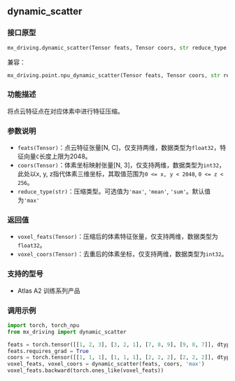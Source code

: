 ## dynamic_scatter
### 接口原型
```python
mx_driving.dynamic_scatter(Tensor feats, Tensor coors, str reduce_type = 'max') -> Tuple[torch.Tensor, torch.Tensor]
```
兼容：
```python
mx_driving.point.npu_dynamic_scatter(Tensor feats, Tensor coors, str reduce_type = 'max') -> Tuple[torch.Tensor, torch.Tensor]
```
### 功能描述
将点云特征点在对应体素中进行特征压缩。
### 参数说明
- `feats(Tensor)`：点云特征张量[N, C]，仅支持两维，数据类型为`float32`，特征向量`C`长度上限为2048。
- `coors(Tensor)`：体素坐标映射张量[N, 3]，仅支持两维，数据类型为`int32`，此处以x, y, z指代体素三维坐标，其取值范围为`0 <= x, y < 2048`,  `0 <= z < 256`。
- `reduce_type(str)`：压缩类型。可选值为`'max'`, `'mean'`, `'sum'`。默认值为`'max'`
### 返回值
- `voxel_feats(Tensor)`：压缩后的体素特征张量，仅支持两维，数据类型为`float32`。
- `voxel_coors(Tensor)`：去重后的体素坐标，仅支持两维，数据类型为`int32`。
### 支持的型号
- Atlas A2 训练系列产品
### 调用示例
```python
import torch, torch_npu
from mx_driving import dynamic_scatter

feats = torch.tensor([[1, 2, 3], [3, 2, 1], [7, 8, 9], [9, 8, 7]], dtype=torch.float32).npu()
feats.requires_grad = True
coors = torch.tensor([[1, 1, 1], [1, 1, 1], [2, 2, 2], [2, 2, 2]], dtype=torch.int32).npu()
voxel_feats, voxel_coors = dynamic_scatter(feats, coors, 'max')
voxel_feats.backward(torch.ones_like(voxel_feats))

```